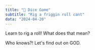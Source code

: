 ```yaml
---
title: "🎲 Dice Game"
subtitle: "Rig a friggin roll cant"
data: "2024-04-20"
---
```


Learn to rig a roll! What does that mean?

Who knows?! Let's find out on GOD.
